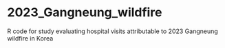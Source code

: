 # 2023_Gangneung_wildfire
R code for study evaluating hospital visits attributable to 2023 Gangneung wildfire in Korea
